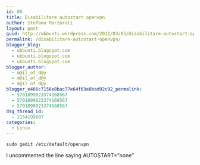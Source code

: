 ```yaml
---
id: 80
title: Disabilitare autostart openvpn
author: Stefano Marzorati
layout: post
guid: http://ubbunti.wordpress.com/2011/03/05/disabilitare-autostart-openvpn
permalink: /disabilitare-autostart-openvpn/
blogger_blog:
  - ubbunti.blogspot.com
  - ubbunti.blogspot.com
  - ubbunti.blogspot.com
blogger_author:
  - m@il_of_d@y
  - m@il_of_d@y
  - m@il_of_d@y
blogger_e466c7156e8bac77e64f63e8bad92c92_permalink:
  - 5701899023374168567
  - 5701899023374168567
  - 5701899023374168567
dsq_thread_id:
  - 2154199607
categories:
  - Linux
---
```

`sudo gedit /etc/default/openvpn`

I uncommented the line saying AUTOSTART=&#8221;none&#8221;